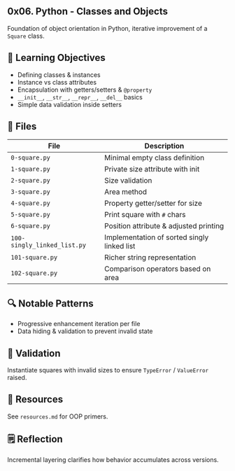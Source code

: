 ## 0x06. Python - Classes and Objects

Foundation of object orientation in Python, iterative improvement of a `Square` class.

## 📌 Learning Objectives

- Defining classes & instances
- Instance vs class attributes
- Encapsulation with getters/setters & `@property`
- `__init__`, `__str__`, `__repr__`, `__del__` basics
- Simple data validation inside setters

## 📂 Files

| File                        | Description                                 |
| --------------------------- | ------------------------------------------- |
| `0-square.py`               | Minimal empty class definition              |
| `1-square.py`               | Private size attribute with init            |
| `2-square.py`               | Size validation                             |
| `3-square.py`               | Area method                                 |
| `4-square.py`               | Property getter/setter for size             |
| `5-square.py`               | Print square with `#` chars                 |
| `6-square.py`               | Position attribute & adjusted printing      |
| `100-singly_linked_list.py` | Implementation of sorted singly linked list |
| `101-square.py`             | Richer string representation                |
| `102-square.py`             | Comparison operators based on area          |

## 🔍 Notable Patterns

- Progressive enhancement iteration per file
- Data hiding & validation to prevent invalid state

## 🧪 Validation

Instantiate squares with invalid sizes to ensure `TypeError` / `ValueError` raised.

## 📎 Resources

See `resources.md` for OOP primers.

## 🗒 Reflection

Incremental layering clarifies how behavior accumulates across versions.
